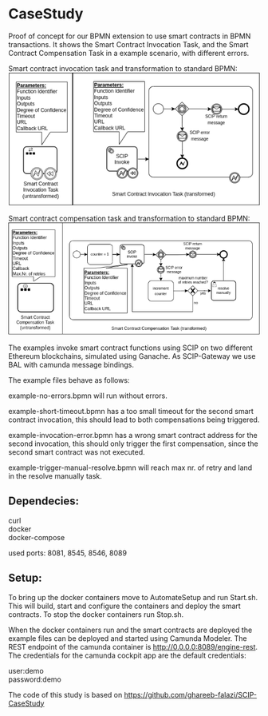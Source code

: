 # CaseStudy
Proof of concept for our BPMN extension to use smart contracts in BPMN transactions.
It shows the Smart Contract Invocation Task, and the Smart Contract Compensation Task in a example scenario,
with different errors.

Smart contract invocation task and transformation to standard BPMN:
![SCIT](scit-transform.png)


Smart contract compensation task and transformation to standard BPMN:
![SCCT](scct-transformation.png)

The examples invoke smart contract functions using SCIP on two different Ethereum blockchains, simulated using Ganache.
As SCIP-Gateway we use BAL with camunda message bindings.


The example files behave as follows:

example-no-errors.bpmn will run without errors.

example-short-timeout.bpmn has a too small timeout for the second smart contract invocation, this should lead to both compensations being triggered.

example-invocation-error.bpmn has a wrong smart contract address for the second invocation, this should only trigger the first compensation, since the second smart contract was not executed.

example-trigger-manual-resolve.bpmn will reach max nr. of retry and land in the resolve manually task.


## Dependecies:
curl  
docker  
docker-compose  

used ports:  8081, 8545, 8546, 8089

## Setup:
To bring up the docker containers move to AutomateSetup and run Start.sh. This will build, start and configure the containers and deploy the smart contracts.
To stop the docker containers run Stop.sh.


When the docker containers run and the smart contracts are deployed the example files can be
deployed and started using Camunda Modeler.
The REST endpoint of the camunda container is http://0.0.0.0:8089/engine-rest.
The credentials for the camunda cockpit app are the default credentials:

user:demo  
password:demo  



The code of this study is based on https://github.com/ghareeb-falazi/SCIP-CaseStudy
